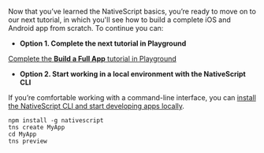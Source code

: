 Now that you’ve learned the NativeScript basics, you’re ready to move on to our next tutorial, in which you'll see how to build a complete iOS and Android app from scratch. To continue you can:

* **Option 1. Complete the next tutorial in Playground**

<a id="btn-next-tutorial" href="/?template=groceries-ng&tutorial=groceries-ng">Complete the <strong>Build a Full App</strong>&nbsp;tutorial in Playground</a>

* **Option 2. Start working in a local environment with the NativeScript CLI**

If you’re comfortable working with a command-line interface, you can [install the NativeScript CLI and start developing apps locally](https://docs.nativescript.org/angular/start/quick-setup).

```
npm install -g nativescript
tns create MyApp
cd MyApp
tns preview
```

